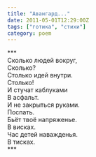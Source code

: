 ```yaml
---
title: "Авангард..."
date: 2011-05-01T12:29:00Z
tags: ["готика", "стихи"]
category: poem
---
```


\*\*\*  
Сколько людей вокруг,  
Сколько?  
Столько идей внутри.  
Столько!  
И стучат каблуками  
В асфальт.  
И не закрыться руками.  
Поспать.  
Бьёт твоё напряженье.  
В висках.  
Час детей наважденья.  
В тисках.  
\*\*\*  
